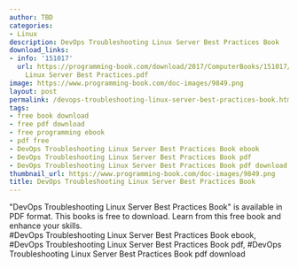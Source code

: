 ```yaml
---
author: TBD
categories:
- Linux
description: DevOps Troubleshooting Linux Server Best Practices Book
download_links:
- info: '151017'
  url: https://programming-book.com/download/2017/ComputerBooks/151017/DevOps Troubleshooting
    Linux Server Best Practices.pdf
image: https://www.programming-book.com/doc-images/9849.png
layout: post
permalink: /devops-troubleshooting-linux-server-best-practices-book.html
tags:
- free book download
- free pdf download
- free programming ebook
- pdf free
- DevOps Troubleshooting Linux Server Best Practices Book ebook
- DevOps Troubleshooting Linux Server Best Practices Book pdf
- DevOps Troubleshooting Linux Server Best Practices Book pdf download
thumbnail_url: https://www.programming-book.com/doc-images/9849.png
title: DevOps Troubleshooting Linux Server Best Practices Book
---
```


 
<div class="item-desc text-justify">
  "DevOps Troubleshooting Linux Server Best Practices Book" is available in PDF format. This books is free to download. Learn from this free book and enhance your skills.
  <br>
  #DevOps Troubleshooting Linux Server Best Practices Book ebook, #DevOps Troubleshooting Linux Server Best Practices Book pdf, #DevOps Troubleshooting Linux Server Best Practices Book pdf download
</div>